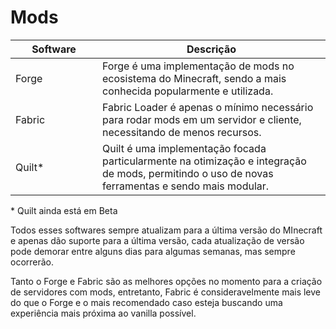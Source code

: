 # Mods



<table><thead><tr><th width="123">Software</th><th>Descrição</th></tr></thead><tbody><tr><td>Forge</td><td>Forge é uma implementação de mods no ecosistema do Minecraft, sendo a mais conhecida popularmente e utilizada.</td></tr><tr><td>Fabric</td><td>Fabric Loader é apenas o mínimo necessário para rodar mods em um servidor e cliente, necessitando de menos recursos.</td></tr><tr><td>Quilt*</td><td>Quilt é uma implementação focada particularmente na otimização e integração de mods, permitindo o uso de novas ferramentas e sendo mais modular. </td></tr></tbody></table>

&#x20;\* Quilt ainda está em Beta

Todos esses softwares sempre atualizam para a última versão do MInecraft e apenas dão suporte para a última versão, cada atualização de versão pode demorar entre alguns dias para algumas semanas, mas sempre ocorrerão.

Tanto o Forge e Fabric são as melhores opções no momento para a criação de servidores com mods, entretanto, Fabric é consideravelmente mais leve do que o Forge e o mais recomendado caso esteja buscando uma experiência mais próxima ao vanilla possível.
